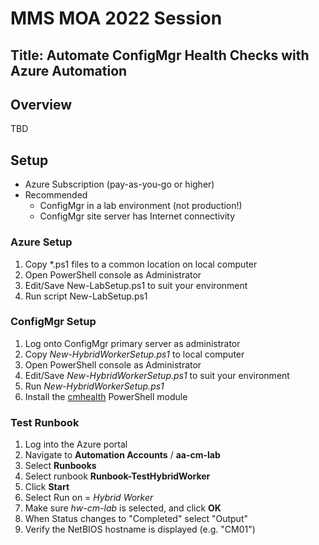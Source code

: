 # MMS MOA 2022 Session

## Title: Automate ConfigMgr Health Checks with Azure Automation

## Overview

TBD

## Setup

* Azure Subscription (pay-as-you-go or higher)
* Recommended
  * ConfigMgr in a lab environment (not production!)
  * ConfigMgr site server has Internet connectivity

### Azure Setup

1. Copy *.ps1 files to a common location on local computer
2. Open PowerShell console as Administrator
3. Edit/Save New-LabSetup.ps1 to suit your environment
4. Run script New-LabSetup.ps1

### ConfigMgr Setup

1. Log onto ConfigMgr primary server as administrator
2. Copy _New-HybridWorkerSetup.ps1_ to local computer
3. Open PowerShell console as Administrator
4. Edit/Save _New-HybridWorkerSetup.ps1_ to suit your environment
5. Run _New-HybridWorkerSetup.ps1_
6. Install the [cmhealth](https://powershellgallery.com/packages/cmhealth/) PowerShell module

### Test Runbook

1. Log into the Azure portal
2. Navigate to __Automation Accounts__ / __aa-cm-lab__
3. Select __Runbooks__
4. Select runbook __Runbook-TestHybridWorker__
5. Click __Start__
6. Select Run on = _Hybrid Worker_
7. Make sure _hw-cm-lab_ is selected, and click __OK__
8. When Status changes to "Completed" select "Output"
9. Verify the NetBIOS hostname is displayed (e.g. "CM01")
